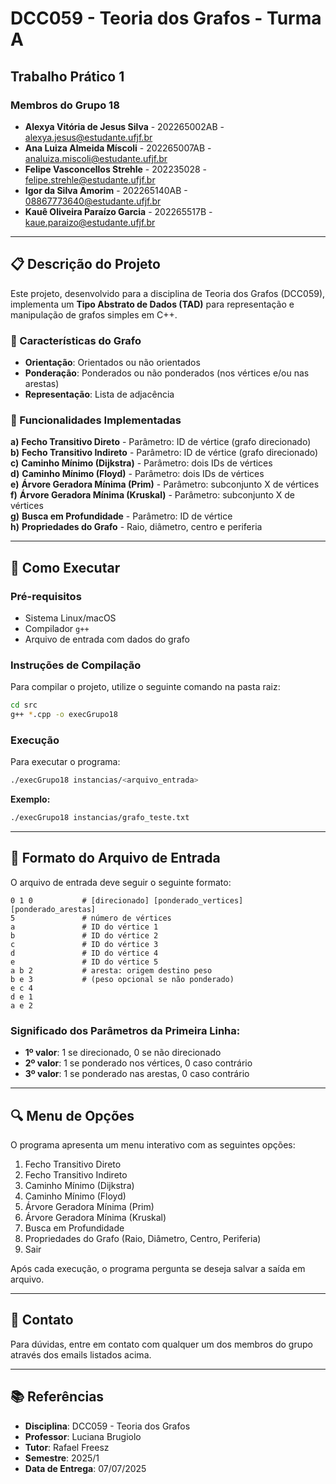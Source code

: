 # DCC059 - Teoria dos Grafos - Turma A
## Trabalho Prático 1

### Membros do Grupo 18
- **Alexya Vitória de Jesus Silva** - 202265002AB - alexya.jesus@estudante.ufjf.br
- **Ana Luiza Almeida Míscoli** - 202265007AB - analuiza.miscoli@estudante.ufjf.br
- **Felipe Vasconcellos Strehle** - 202235028 - felipe.strehle@estudante.ufjf.br
- **Igor da Silva Amorim** - 202265140AB - 08867773640@estudante.ufjf.br
- **Kauê Oliveira Paraízo Garcia** - 202265517B - kaue.paraizo@estudante.ufjf.br

---

## 📋 Descrição do Projeto

Este projeto, desenvolvido para a disciplina de Teoria dos Grafos (DCC059), implementa um **Tipo Abstrato de Dados (TAD)** para representação e manipulação de grafos simples em C++.

### 🎯 Características do Grafo
- **Orientação**: Orientados ou não orientados
- **Ponderação**: Ponderados ou não ponderados (nos vértices e/ou nas arestas)
- **Representação**: Lista de adjacência

### 🔧 Funcionalidades Implementadas

**a)** **Fecho Transitivo Direto** - Parâmetro: ID de vértice (grafo direcionado)  
**b)** **Fecho Transitivo Indireto** - Parâmetro: ID de vértice (grafo direcionado)  
**c)** **Caminho Mínimo (Dijkstra)** - Parâmetro: dois IDs de vértices  
**d)** **Caminho Mínimo (Floyd)** - Parâmetro: dois IDs de vértices  
**e)** **Árvore Geradora Mínima (Prim)** - Parâmetro: subconjunto X de vértices  
**f)** **Árvore Geradora Mínima (Kruskal)** - Parâmetro: subconjunto X de vértices  
**g)** **Busca em Profundidade** - Parâmetro: ID de vértice  
**h)** **Propriedades do Grafo** - Raio, diâmetro, centro e periferia

---

## 🚀 Como Executar

### Pré-requisitos
- Sistema Linux/macOS
- Compilador `g++`
- Arquivo de entrada com dados do grafo

### Instruções de Compilação

Para compilar o projeto, utilize o seguinte comando na pasta raiz:

```bash
cd src
g++ *.cpp -o execGrupo18
```

### Execução

Para executar o programa:

```bash
./execGrupo18 instancias/<arquivo_entrada>
```

**Exemplo:**
```bash
./execGrupo18 instancias/grafo_teste.txt
```

---

## 📁 Formato do Arquivo de Entrada

O arquivo de entrada deve seguir o seguinte formato:

```
0 1 0           # [direcionado] [ponderado_vertices] [ponderado_arestas]
5               # número de vértices
a               # ID do vértice 1
b               # ID do vértice 2
c               # ID do vértice 3
d               # ID do vértice 4
e               # ID do vértice 5
a b 2           # aresta: origem destino peso
b e 3           # (peso opcional se não ponderado)
e c 4
d e 1
a e 2
```

### Significado dos Parâmetros da Primeira Linha:
- **1º valor**: 1 se direcionado, 0 se não direcionado
- **2º valor**: 1 se ponderado nos vértices, 0 caso contrário
- **3º valor**: 1 se ponderado nas arestas, 0 caso contrário

---

## 🔍 Menu de Opções

O programa apresenta um menu interativo com as seguintes opções:

1. Fecho Transitivo Direto
2. Fecho Transitivo Indireto
3. Caminho Mínimo (Dijkstra)
4. Caminho Mínimo (Floyd)
5. Árvore Geradora Mínima (Prim)
6. Árvore Geradora Mínima (Kruskal)
7. Busca em Profundidade
8. Propriedades do Grafo (Raio, Diâmetro, Centro, Periferia)
9. Sair

Após cada execução, o programa pergunta se deseja salvar a saída em arquivo.

---

## 📧 Contato

Para dúvidas, entre em contato com qualquer um dos membros do grupo através dos emails listados acima.

---

## 📚 Referências

- **Disciplina**: DCC059 - Teoria dos Grafos
- **Professor**: Luciana Brugiolo
- **Tutor**: Rafael Freesz
- **Semestre**: 2025/1
- **Data de Entrega**: 07/07/2025
